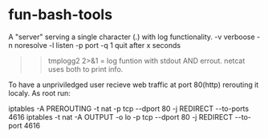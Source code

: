 # fun-bash-tools

A "server" serving a single character (.) with log functionality.
-v verboose -n noresolve -l listen -p port -q 1 quit after x seconds
>> tmplogg2 2>&1 = log funtion with stdout AND errout. netcat uses both to print info.

To have a unpriviledged user recieve web traffic at port 80(http) rerouting it localy. As root run:

iptables -A PREROUTING -t nat -p tcp --dport 80 -j REDIRECT --to-ports 4616
iptables -t nat -A OUTPUT -o lo -p tcp --dport 80 -j REDIRECT --to-port 4616
